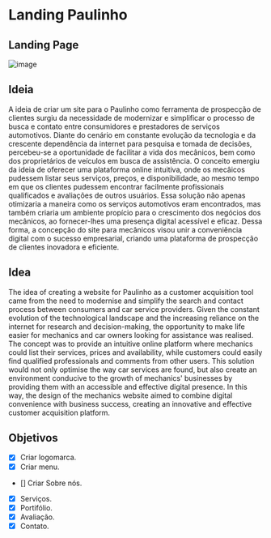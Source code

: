 # Landing Paulinho

## Landing Page
![image](https://github.com/AmadeuAnjos/mec-paulo/assets/53497771/4b31356e-6204-45bb-8434-078dcfadb177)



## Ideia 
A ideia de criar um site para o Paulinho como ferramenta de prospecção de clientes surgiu da necessidade de modernizar e simplificar o processo de busca e contato entre consumidores e prestadores de serviços automotivos. Diante do cenário em constante evolução da tecnologia e da crescente dependência da internet para pesquisa e tomada de decisões, percebeu-se a oportunidade de facilitar a vida dos mecânicos, bem como dos proprietários de veículos em busca de assistência. O conceito emergiu da ideia de oferecer uma plataforma online intuitiva, onde os mecâicos pudessem listar seus serviços, preços, e disponibilidade, ao mesmo tempo em que os clientes pudessem encontrar facilmente profissionais qualificados e avaliações de outros usuários. Essa solução não apenas otimizaria a maneira como os serviços automotivos eram encontrados, mas também criaria um ambiente propício para o crescimento dos negócios dos mecânicos, ao fornecer-lhes uma presença digital acessível e eficaz. Dessa forma, a concepção do site para mecânicos visou unir a conveniência digital com o sucesso empresarial, criando uma plataforma de prospecção de clientes inovadora e eficiente.

## Idea 
The idea of creating a website for Paulinho as a customer acquisition tool came from the need to modernise and simplify the search and contact process between consumers and car service providers. Given the constant evolution of the technological landscape and the increasing reliance on the internet for research and decision-making, the opportunity to make life easier for mechanics and car owners looking for assistance was realised. The concept was to provide an intuitive online platform where mechanics could list their services, prices and availability, while customers could easily find qualified professionals and comments from other users. This solution would not only optimise the way car services are found, but also create an environment conducive to the growth of mechanics' businesses by providing them with an accessible and effective digital presence. In this way, the design of the mechanics website aimed to combine digital convenience with business success, creating an innovative and effective customer acquisition platform.


## Objetivos
- [X] Criar logomarca.
- [X] Criar menu.
- [] Criar Sobre nós.
- [X] Serviços.
- [X] Portifólio.
- [X] Avaliação.
- [X] Contato.